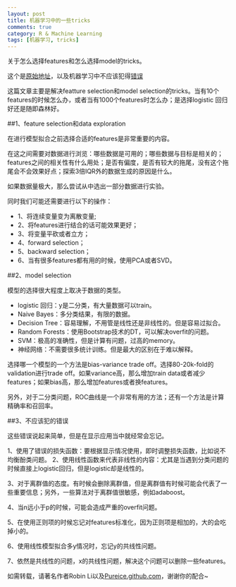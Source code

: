 ```yaml
---
layout: post
title: 机器学习中的一些tricks
comments: true
category: R & Machine Learning
tags: [机器学习, tricks]
---
```


关于怎么选择features和怎么选择model的tricks。

<!-- more -->

这个是[原始地址](http://t.cn/RA2ofBt?u=2310909444&m=3824331790717045&cu=2310909444)，以及机器学习中不应该犯得[错误](http://ml.posthaven.com/machine-learning-done-wrong)

这篇文章主要是解决featture selection和model selection的tricks。当有10个features的时候怎么办，或者当有1000个features时怎么办；是选择logistic 回归好还是随即森林好。

##1、feature selection和data exploration

在进行模型拟合之前选择合适的features是非常重要的内容。

在这之间需要对数据进行浏览：哪些数据是可用的；哪些数据与目标是相关的；features之间的相关性有什么用处；是否有偏度，是否有较大的拖尾，没有这个拖尾会不会效果好点；探索3倍IQR外的数据生成的原因是什么。

如果数据量极大，那么尝试从中选出一部分数据进行实验。

同时我们可能还需要进行以下的操作：

- 1、将连续变量变为离散变量;
- 2、将features进行结合的话可能效果更好；
- 3、将变量平砍或者立方；
- 4、forward selection；
- 5、backward selection；
- 6、当有很多features都有用的时候，使用PCA或者SVD。

##2、model selection

模型的选择很大程度上取决于数据的类型。

- logistic 回归：y是二分类，有大量数据可以train。
- Naive Bayes：多分类结果，有限的数据。
- Decision Tree：容易理解，不用管是线性还是非线性的。但是容易过拟合。
- Random Forests：使用Bootstrap技术的DT，可以解决overfit的问题。
- SVM：极高的准确性，但是计算有问题，过高的memory。
- 神经网络：不需要很多统计训练。但是最大的区别在于难以解释。

选择哪一个模型的一个方法是bias-variance trade off。选择80-20k-fold的 validation进行trade off。如果variance高，那么增加train data或者减少features；如果bias高，那么增加features或者换features。

另外，对于二分类问题，ROC曲线是一个非常有用的方法；还有一个方法是计算精确率和召回率。

##3、不应该犯的错误

这些错误说起来简单，但是在显示应用当中就经常会忘记。

1、使用了错误的损失函数：要根据显示情况使用，即时调整损失函数，比如说不均衡酚类问题。
2、使用线性函数来代表非线性的内容：尤其是当遇到分类问题的时候直接上logistic回归，但是logistic却是线性的。

3、对于离群值的态度。有时候会删除离群值，但是离群值有时候可能会代表了一些重要信息；另外，一些算法对于离群值很敏感，例如adaboost。

4、当n远小于p的时候，可能会造成严重的overfit问题。

5、在使用正则项的时候忘记对features标准化，因为正则项是相加的，大的会吃掉小的。

6、使用线性模型拟合多y情况时，忘记y的共线性问题。

7、依然是共线性的问题，x的共线性问题，解决这个问题可以删除一些features。

如需转载，请著名作者Robin Li以及[Pureice.github.com](http:/pureice.github.cim)，谢谢你的配合~